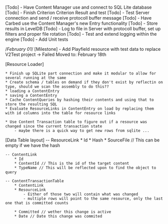 ﻿[Todo] - Have Content Manager use and connect to SQL Lite database
[Todo] - Finish Criterion Criterion Result and test
[Todo] - Test Server connection and send / receive protocoll buffer message
[Todo] - Have Carbed use the Content Manager's new Entry functionality
[Todo] - Store results in LevelDB
[Todo] - Log to file in Server with protocoll buffer, set up filters and proper file rotation
[Todo] - Test and extend logging within the engine
[Todo] - Add Unit tests

/*February 01*/
[Milestone] - Add Playfield resource with test data to replace V2Test project
	-> Failed
	Moved to: February 18th




[Resource Loader]

	* Finish up SQLite part connection and make it modular to allow for several running at the same 
	* Create schema / tables on demand if they don't exist by reflectin on type, should we scan the assembly to do this??
	* loading a ContentEntry
	* saving a ContentEntry
	* Cache ContentQueries by hashing their contents and using that to store the resulting SQL
	* Evaluate ResourceLinks in ContentEntry on load by replacing them with id columns into the table for resource links
	
	* Use Content Transaction table to figure out if a resource was changed since the current transaction state
		- maybe there is a quick way to get new rows from sqlite ...
	
[Data Table layout]
	-- ResourceLink
		* Id
		* Hash
		* SourceFile // This can be empty if we have the hash
		
	-- ContentLink
		* Id
		* ContentId // This is the id of the target content
		* TypeName // This will be reflected upon to find the object to query
		
	-- ContentTransactionTable
		* ContentLink
		* ResourceLink
			- Either of those two will contain what was changed
			- multiple rows will point to the same resource, only the last one that is committed counts
			
		* Committed // wether this change is active
		* Date // Date this change was commited
